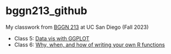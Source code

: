 # bggn213_github

My classwork from [BGGN 213](https://bioboot.github.io/bggn213_F23/) at UC San Diego (Fall 2023)

- Class 5: [Data vis with GGPLOT](https://github.com/a6quach/bggn213_github/blob/main/class5/Class5.md)
- Class 6: [Why, when, and how of writing your own R functions](https://github.com/a6quach/bggn213_github/blob/main/class6/Class6.pdf)

